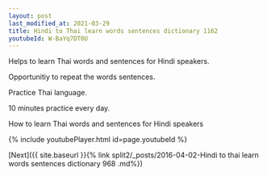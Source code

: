 ```yaml
---
layout: post
last_modified_at: 2021-03-29
title: Hindi to Thai learn words sentences dictionary 1162 
youtubeId: W-BaYq7DT0U
---
```

 
 
Helps to learn Thai words and sentences for Hindi speakers.

Opportunitiy to repeat the words sentences. 

Practice Thai language. 
 
10 minutes practice every day. 
 
How to learn Thai words and sentences for Hindi speakers 
 
{% include youtubePlayer.html id=page.youtubeId %}
 
 
[Next]({{ site.baseurl }}{% link  split2/_posts/2016-04-02-Hindi to thai learn words sentences dictionary 968 .md%})
 
